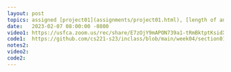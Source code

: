 ```yaml
---
layout: post
topics: assigned [project01](assignments/project01.html), [length of an array of any type](https://github.com/cs221-s23/inclass/blob/main/week04/section01/array_length.c), [switch statement](https://github.com/cs221-s23/inclass/blob/main/week04/section01/switch_demo.c)
date:   2023-02-07 08:00:00 -0800
video1: https://usfca.zoom.us/rec/share/E7zOjY9mAPON739a1-tRmBktptKsidXqKI0dCmuFnDTpVFJJqgmeGv9m47MMPqug.ZzMxtVK-yQqOpR6-
code1:  https://github.com/cs221-s23/inclass/blob/main/week04/section01/
notes2: 
video2: 
code2:  
---
```

